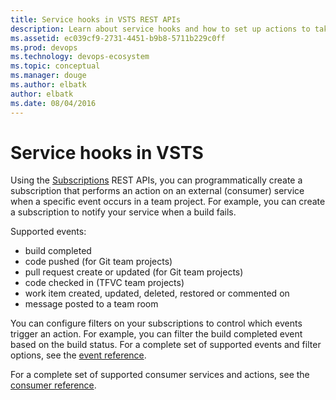 ```yaml
---
title: Service hooks in VSTS REST APIs
description: Learn about service hooks and how to set up actions to take when specific events occur in VSTS.
ms.assetid: ec039cf9-2731-4451-b9b8-5711b229c0ff
ms.prod: devops
ms.technology: devops-ecosystem
ms.topic: conceptual
ms.manager: douge
ms.author: elbatk
author: elbatk
ms.date: 08/04/2016
---
```


# Service hooks in VSTS
Using the [Subscriptions](https://www.visualstudio.com/en-us/docs/integrate/api/hooks/subscriptions) REST APIs, you can programmatically create a subscription that performs an action on an external (consumer) service when a specific event occurs in a team project. For example, you can create a subscription to notify your service when a build fails.

Supported events:
- build completed
- code pushed (for Git team projects)
- pull request create or updated (for Git team projects)
- code checked in (TFVC team projects)
- work item created, updated, deleted, restored or commented on
- message posted to a team room

You can configure filters on your subscriptions to control which events trigger an action. For example, you can filter the build completed event based on the build status. For a complete set of supported events and filter options, see the [event reference](../../service-hooks/events.md).

For a complete set of supported consumer services and actions, see the [consumer reference](../../service-hooks/consumers.md).